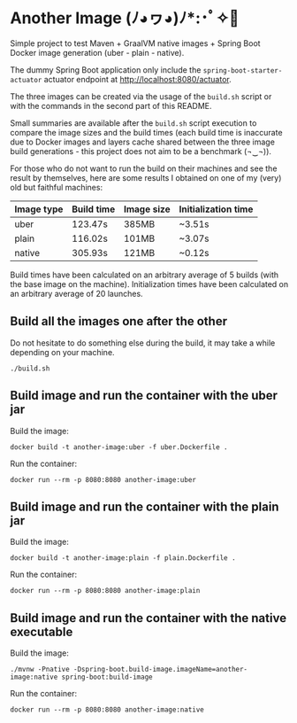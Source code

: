 # Another Image (ﾉ◕ヮ◕)ﾉ*:･ﾟ✧🐳

Simple project to test Maven + GraalVM native images + Spring Boot Docker image generation (uber - plain - native).

The dummy Spring Boot application only include the `spring-boot-starter-actuator` actuator endpoint
at [http://localhost:8080/actuator](http://localhost:8080/actuator).

The three images can be created via the usage of the `build.sh` script or with the commands in the second part of this
README.

Small summaries are available after the `build.sh` script execution to compare the image sizes and the build times
(each build time is inaccurate due to Docker images and layers cache shared between the three image build generations -
this project does not aim to be a benchmark (¬‿¬)).

For those who do not want to run the build on their machines and see the result by themselves, here are some results I
obtained on one of my (very) old but faithful machines:

| Image type | Build time | Image size | Initialization time |
|------------|------------|------------|---------------------|
| uber       | 123.47s    | 385MB      | ~3.51s              |
| plain      | 116.02s    | 101MB      | ~3.07s              |
| native     | 305.93s    | 121MB      | ~0.12s              |

Build times have been calculated on an arbitrary average of 5 builds (with the base image on the machine).
Initialization times have been calculated on an arbitrary average of 20 launches.

## Build all the images one after the other

Do not hesitate to do something else during the build, it may take a while depending on your machine.

```shell
./build.sh
```

## Build image and run the container with the uber jar

Build the image:

```shell
docker build -t another-image:uber -f uber.Dockerfile .
```

Run the container:

```shell
docker run --rm -p 8080:8080 another-image:uber 
```

## Build image and run the container with the plain jar

Build the image:

```shell
docker build -t another-image:plain -f plain.Dockerfile .
```

Run the container:

```shell
docker run --rm -p 8080:8080 another-image:plain 
```

## Build image and run the container with the native executable

Build the image:

```shell
./mvnw -Pnative -Dspring-boot.build-image.imageName=another-image:native spring-boot:build-image
```

Run the container:

```shell
docker run --rm -p 8080:8080 another-image:native
```
